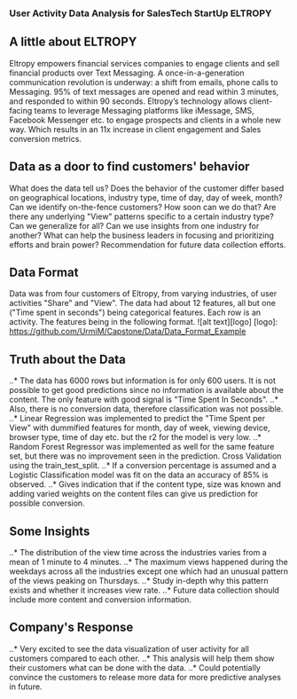 ### User Activity Data Analysis for SalesTech StartUp ELTROPY

## A little about ELTROPY
Eltropy empowers financial services companies to engage clients and sell financial products over Text Messaging.
A once-in-a-generation communication revolution is underway: a shift from emails, phone calls to Messaging. 95% of text messages are opened and read within 3 minutes, and responded to within 90 seconds.
Eltropy’s technology allows client-facing teams to leverage Messaging platforms like iMessage, SMS, Facebook Messenger etc. to engage prospects and clients in a whole new way. Which results in an 11x increase in client engagement and Sales conversion metrics.

## Data as a door to find customers' behavior
What does the data tell us?
Does the behavior of the customer differ based on geographical locations, industry type, time of day, day of week, month?
Can we identify on-the-fence customers? How soon can we do that?
Are there any underlying "View" patterns specific to a certain industry type? Can we generalize for all?
Can we use insights from one industry for another?
What can help the business leaders in focusing and prioritizing efforts and brain power?
Recommendation for future data collection efforts.

## Data Format
Data was from four customers of Eltropy, from varying industries, of user activities "Share" and "View". The data had about 12 features, all but one ("Time spent in seconds") being categorical features. Each row is an activity. The features being in the following format.
![alt text][logo]
[logo]: https://github.com/UrmiM/Capstone/Data/Data_Format_Example

## Truth about the Data
..* The data has 6000 rows but information is for only 600 users. It is not possible to get good predictions since no information is available about the content. The only feature with good signal is "Time Spent In Seconds".
..* Also, there is no conversion data, therefore classification was not possible.
..* Linear Regression was implemented to predict the "Time Spent per View" with dummified features for month, day of week, viewing device, browser type, time of day etc. but the r2 for the model is very low.
..* Random Forest Regressor was implemented as well for the same feature set, but there was no improvement seen in the prediction. Cross Validation using the train_test_split.
..* If a conversion percentage is assumed and a Logistic Classification model was fit on the data an accuracy of 85% is observed.
..* Gives indication that if the content type, size was known and adding varied weights on the content files can give us prediction for possible conversion.

## Some Insights
..* The distribution of the view time across the industries varies from a mean of 1 minute to 4 minutes.
..* The maximum views happened during the weekdays across all the industries except one which had an unusual pattern of the views peaking on Thursdays.
..* Study in-depth why this pattern exists and whether it increases view rate.
..* Future data collection should include more content and conversion information.

## Company's Response
..* Very excited to see the data visualization of user activity for all customers compared to each other.
..* This analysis will help them show their customers what can be done with the data.
..* Could potentially convince the customers to release more data for more predictive analyses in future.  
